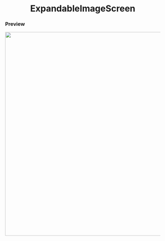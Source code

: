  <h1 align="center">ExpandableImageScreen</h1>

### Preview
<img src="/previews/pokemon_list_screen.gif" align="center" height="660"/>
